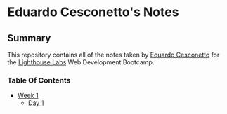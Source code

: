 # Eduardo Cesconetto's Notes
## Summary 
This repository contains all of the notes taken by [Eduardo Cesconetto](https://github.com/cesconettoedu) for the [Lighthouse Labs](https://www.lighthouselabs.ca/) Web Development Bootcamp.

### Table Of Contents
* [Week 1](/Week_1)
  * [Day 1](/Week_1/Day_1)

